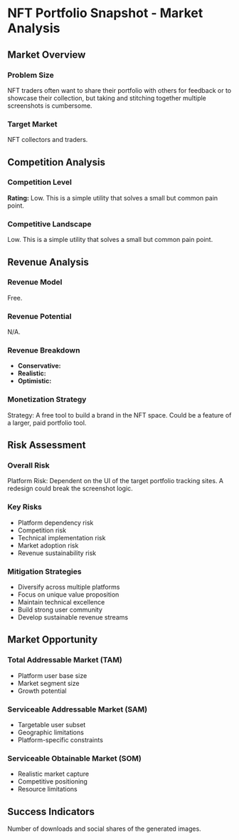 # NFT Portfolio Snapshot - Market Analysis

## Market Overview

### Problem Size
NFT traders often want to share their portfolio with others for feedback or to showcase their collection, but taking and stitching together multiple screenshots is cumbersome.

### Target Market
NFT collectors and traders.

## Competition Analysis

### Competition Level
**Rating:** Low. This is a simple utility that solves a small but common pain point.

### Competitive Landscape
Low. This is a simple utility that solves a small but common pain point.

## Revenue Analysis

### Revenue Model
Free.

### Revenue Potential
N/A.

### Revenue Breakdown
- **Conservative:** 
- **Realistic:** 
- **Optimistic:** 

### Monetization Strategy
Strategy: A free tool to build a brand in the NFT space. Could be a feature of a larger, paid portfolio tool.

## Risk Assessment

### Overall Risk
Platform Risk: Dependent on the UI of the target portfolio tracking sites. A redesign could break the screenshot logic.

### Key Risks
- Platform dependency risk
- Competition risk
- Technical implementation risk
- Market adoption risk
- Revenue sustainability risk

### Mitigation Strategies
- Diversify across multiple platforms
- Focus on unique value proposition
- Maintain technical excellence
- Build strong user community
- Develop sustainable revenue streams

## Market Opportunity

### Total Addressable Market (TAM)
- Platform user base size
- Market segment size
- Growth potential

### Serviceable Addressable Market (SAM)
- Targetable user subset
- Geographic limitations
- Platform-specific constraints

### Serviceable Obtainable Market (SOM)
- Realistic market capture
- Competitive positioning
- Resource limitations

## Success Indicators
Number of downloads and social shares of the generated images.
